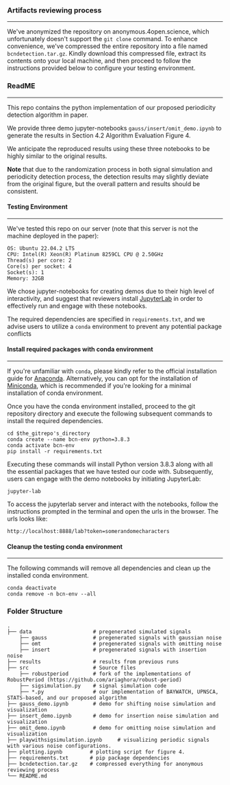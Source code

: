 ### Artifacts reviewing process
----

We've anonymized the repository on anonymous.4open.science, which unfortunately doesn't support the `git clone` command. To enhance convenience, we've compressed the entire repository into a file named `bcndetection.tar.gz`. Kindly download this compressed file, extract its contents onto your local machine, and then proceed to follow the instructions provided below to configure your testing environment.

### ReadME
-----
This repo contains the python implementation of our proposed periodicity detection algorithm in paper.

We provide three demo jupyter-notebooks `gauss/insert/omit_demo.ipynb` to generate the results in Section 4.2 Algorithm Evaluation Figure 4. 

We anticipate the reproduced results using these three notebooks to be highly similar to the original results. 

**Note** that due to the randomization process in both signal simulation and periodicity detection process, the detection results may slightly deviate from the original figure, but the overall pattern and results should be consistent. 

#### Testing Environment
------
We've tested this repo on our server (note that this server is not the machine deployed in the paper):

```
OS: Ubuntu 22.04.2 LTS
CPU: Intel(R) Xeon(R) Platinum 8259CL CPU @ 2.50GHz
Thread(s) per core: 2
Core(s) per socket: 4
Socket(s): 1
Memory: 32GB
```

We chose jupyter-notebooks for creating demos due to their high level of interactivity, and suggest that reviewers install [JupyterLab](https://jupyter.org/install) in order to effectively run and engage with these notebooks.

The required dependencies are specified in `requirements.txt`, and we advise users to utilize a `conda` environment to prevent any potential package conflicts


#### Install required packages with conda environment
----
If you're unfamiliar with `conda`, please kindly refer to the official installation guide for [Anaconda](https://docs.anaconda.com/free/anaconda/install/index.html). Alternatively, you can opt for the installation of [Miniconda](https://docs.conda.io/en/latest/miniconda.html), which is recommended if you're looking for a minimal installation of conda environment.

Once you have the conda environment installed, proceed to the git repository directory and execute the following subsequent commands to install the required dependencies.

```
cd $the_gitrepo's_directory
conda create --name bcn-env python=3.8.3
conda activate bcn-env
pip install -r requirements.txt
```
Executing these commands will install Python version 3.8.3 along with all the essential packages that we have tested our code with. Subsequently, users can engage with the demo notebooks by initiating JupyterLab:

```
jupyter-lab
```
To access the jupyterlab server and interact with the notebooks, follow the instructions prompted in the terminal and open the urls in the browser. The urls looks like:

```
http://localhost:8888/lab?token=somerandomecharacters
```

#### Cleanup the testing conda environment
----
The following commands will remove all dependencies and clean up the installed conda environment.
```
conda deactivate
conda remove -n bcn-env --all
```


### Folder Structure
    .
    ├── data                    # pregenerated simulated signals
        ├── gauss               # pregenerated signals with gaussian noise 
        ├── omt                 # pregenerated signals with omitting noise
        ├── insert              # pregenerated signals with insertion noise
    ├── results                 # results from previous runs
    ├── src                     # Source files
        ├── robustperiod        # fork of the implementations of RobustPeriod (https://github.com/ariaghora/robust-period)
        ├── sigsimulation.py    # signal simulation code
        ├── *.py                # our implementation of BAYWATCH, UPNSCA, STATS-based, and our proposed algorithm
    ├── gauss_demo.ipynb        # demo for shifting noise simulation and visualization
    ├── insert_demo.ipynb       # demo for insertion noise simulation and visualization
    ├── omit_demo.ipynb         # demo for omitting noise simulation and visualization
    ├── playwithsigsimulation.ipynb     # visualizing periodic signals with various noise configurations.
    ├── plotting.ipynb         # plotting script for figure 4.
    ├── requirements.txt       # pip package dependencies
    ├── bcndetection.tar.gz    # compressed everything for anonymous reviewing process
    └── README.md

 
